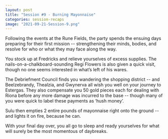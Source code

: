 ```yaml
---
layout: post
title: "Session #9 - Burning Mayonnaise"
categories: session-recaps
image: "2021-09-21-Session-9.png"
---
```

Following the events at the Rune Fields, the party spends the ensuing days preparing for their first mission -- strengthening their minds, bodies, and resolve for who or what they may face along the way. 

You stock up at Fredricks and relieve yourselves of excess supplies. The nails-on-a-chalkboard-sounding Regi Flowers is also given a quick visit, though no one seems interested in what’s left of his wares.

The Debriefment Council finds you wandering the shopping district -- and Beelzebrandy, Thealzia, and Gwynerva all wish you well on your journey to Estergas. They also compensate you 50 gold pieces each for dealing with Riona before any more damage was incurred to the base -- though many of you were quick to label these payments as ‘hush money’.

Sulu then empties 2 entire pounds of mayonnaise right onto the ground -- and lights it on fire, because he can. 

With your final day over, you all go to sleep and ready yourselves for what will surely be the most momentous of daybreaks. 
